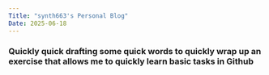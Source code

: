 ```yaml
---
Title: "synth663's Personal Blog"
Date: 2025-06-18
---
```


<h3> Quickly quick drafting some quick words to quickly wrap up an exercise that allows me to quickly learn basic tasks in Github </h3>
